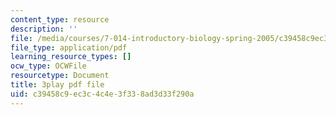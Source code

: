 ```yaml
---
content_type: resource
description: ''
file: /media/courses/7-014-introductory-biology-spring-2005/c39458c9ec3c4c4e3f338ad3d33f290a_7aNYj3zyVkc.pdf
file_type: application/pdf
learning_resource_types: []
ocw_type: OCWFile
resourcetype: Document
title: 3play pdf file
uid: c39458c9-ec3c-4c4e-3f33-8ad3d33f290a
---
```

